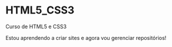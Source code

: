 # HTML5_CSS3
Curso de HTML5 e CSS3

Estou aprendendo a criar sites e agora vou gerenciar repositórios!
